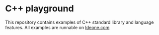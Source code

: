 # C++ playground
This repository contains examples of C++ standard library and language features.
All examples are runnable on [Ideone.com](https://ideone.com/)
